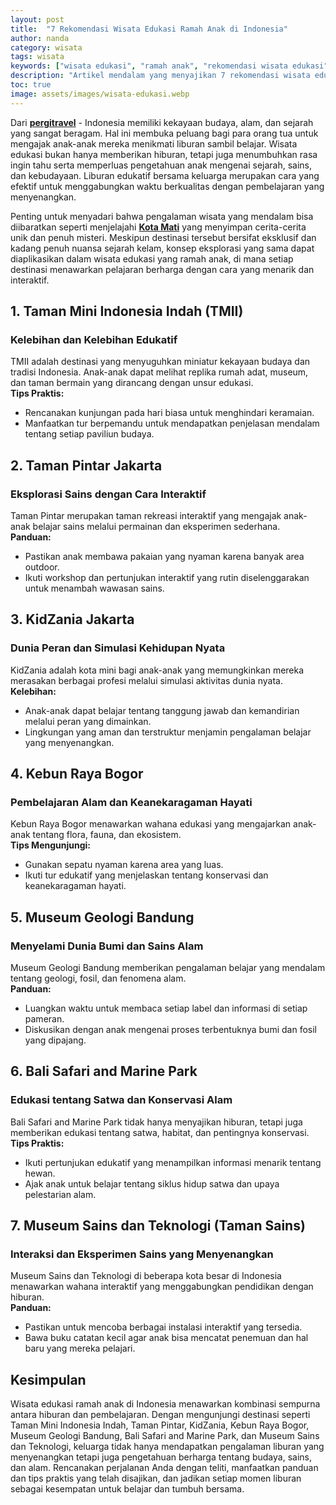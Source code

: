 ```yaml
---
layout: post
title:  "7 Rekomendasi Wisata Edukasi Ramah Anak di Indonesia"
author: nanda
category: wisata
tags: wisata
keywords: ["wisata edukasi", "ramah anak", "rekomendasi wisata edukasi", "liburan edukatif", "destinasi keluarga", "Indonesia"]
description: "Artikel mendalam yang menyajikan 7 rekomendasi wisata edukasi ramah anak di Indonesia, lengkap dengan tips, kelebihan, dan panduan praktis untuk liburan edukatif bersama keluarga."
toc: true
image: assets/images/wisata-edukasi.webp
---
```

Dari **[pergitravel](https://pergitravel.id)** - Indonesia memiliki kekayaan budaya, alam, dan sejarah yang sangat beragam. Hal ini membuka peluang bagi para orang tua untuk mengajak anak-anak mereka menikmati liburan sambil belajar. Wisata edukasi bukan hanya memberikan hiburan, tetapi juga menumbuhkan rasa ingin tahu serta memperluas pengetahuan anak mengenai sejarah, sains, dan kebudayaan. Liburan edukatif bersama keluarga merupakan cara yang efektif untuk menggabungkan waktu berkualitas dengan pembelajaran yang menyenangkan.

Penting untuk menyadari bahwa pengalaman wisata yang mendalam bisa diibaratkan seperti menjelajahi **[Kota Mati](https://pergitravel.id/destinasi-tersembunyi/jelajahi-kota-kota-mati-wisata-ke-tempat-yang-ditelan-waktu/)** yang menyimpan cerita-cerita unik dan penuh misteri. Meskipun destinasi tersebut bersifat eksklusif dan kadang penuh nuansa sejarah kelam, konsep eksplorasi yang sama dapat diaplikasikan dalam wisata edukasi yang ramah anak, di mana setiap destinasi menawarkan pelajaran berharga dengan cara yang menarik dan interaktif.

## 1. Taman Mini Indonesia Indah (TMII)

### Kelebihan dan Kelebihan Edukatif
TMII adalah destinasi yang menyuguhkan miniatur kekayaan budaya dan tradisi Indonesia. Anak-anak dapat melihat replika rumah adat, museum, dan taman bermain yang dirancang dengan unsur edukasi.  
**Tips Praktis:**  
- Rencanakan kunjungan pada hari biasa untuk menghindari keramaian.
- Manfaatkan tur berpemandu untuk mendapatkan penjelasan mendalam tentang setiap paviliun budaya.

## 2. Taman Pintar Jakarta

### Eksplorasi Sains dengan Cara Interaktif
Taman Pintar merupakan taman rekreasi interaktif yang mengajak anak-anak belajar sains melalui permainan dan eksperimen sederhana.  
**Panduan:**  
- Pastikan anak membawa pakaian yang nyaman karena banyak area outdoor.
- Ikuti workshop dan pertunjukan interaktif yang rutin diselenggarakan untuk menambah wawasan sains.

## 3. KidZania Jakarta

### Dunia Peran dan Simulasi Kehidupan Nyata
KidZania adalah kota mini bagi anak-anak yang memungkinkan mereka merasakan berbagai profesi melalui simulasi aktivitas dunia nyata.  
**Kelebihan:**  
- Anak-anak dapat belajar tentang tanggung jawab dan kemandirian melalui peran yang dimainkan.
- Lingkungan yang aman dan terstruktur menjamin pengalaman belajar yang menyenangkan.

## 4. Kebun Raya Bogor

### Pembelajaran Alam dan Keanekaragaman Hayati
Kebun Raya Bogor menawarkan wahana edukasi yang mengajarkan anak-anak tentang flora, fauna, dan ekosistem.  
**Tips Mengunjungi:**  
- Gunakan sepatu nyaman karena area yang luas.
- Ikuti tur edukatif yang menjelaskan tentang konservasi dan keanekaragaman hayati.

## 5. Museum Geologi Bandung

### Menyelami Dunia Bumi dan Sains Alam
Museum Geologi Bandung memberikan pengalaman belajar yang mendalam tentang geologi, fosil, dan fenomena alam.  
**Panduan:**  
- Luangkan waktu untuk membaca setiap label dan informasi di setiap pameran.
- Diskusikan dengan anak mengenai proses terbentuknya bumi dan fosil yang dipajang.

## 6. Bali Safari and Marine Park

### Edukasi tentang Satwa dan Konservasi Alam
Bali Safari and Marine Park tidak hanya menyajikan hiburan, tetapi juga memberikan edukasi tentang satwa, habitat, dan pentingnya konservasi.  
**Tips Praktis:**  
- Ikuti pertunjukan edukatif yang menampilkan informasi menarik tentang hewan.
- Ajak anak untuk belajar tentang siklus hidup satwa dan upaya pelestarian alam.

## 7. Museum Sains dan Teknologi (Taman Sains)

### Interaksi dan Eksperimen Sains yang Menyenangkan
Museum Sains dan Teknologi di beberapa kota besar di Indonesia menawarkan wahana interaktif yang menggabungkan pendidikan dengan hiburan.  
**Panduan:**  
- Pastikan untuk mencoba berbagai instalasi interaktif yang tersedia.
- Bawa buku catatan kecil agar anak bisa mencatat penemuan dan hal baru yang mereka pelajari.

## Kesimpulan

Wisata edukasi ramah anak di Indonesia menawarkan kombinasi sempurna antara hiburan dan pembelajaran. Dengan mengunjungi destinasi seperti Taman Mini Indonesia Indah, Taman Pintar, KidZania, Kebun Raya Bogor, Museum Geologi Bandung, Bali Safari and Marine Park, dan Museum Sains dan Teknologi, keluarga tidak hanya mendapatkan pengalaman liburan yang menyenangkan tetapi juga pengetahuan berharga tentang budaya, sains, dan alam. Rencanakan perjalanan Anda dengan teliti, manfaatkan panduan dan tips praktis yang telah disajikan, dan jadikan setiap momen liburan sebagai kesempatan untuk belajar dan tumbuh bersama.
